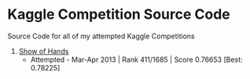 # Kaggle Competition Source Code
Source Code for all of my attempted Kaggle Competitions

1) [Show of Hands](https://www.kaggle.com/c/the-analytics-edge-mit-15-071x)
    - Attempted - Mar-Apr 2013 | Rank 411/1685 | Score 0.76653 [Best: 0.78225]
